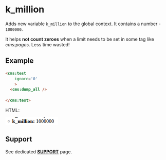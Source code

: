 # k_million

Adds new variable `k_million` to the global context. It contains a number - `1000000`.

It helps **not count zeroes** when a limit needs to be set in some tag like *cms:pages*. Less time wasted!

## Example
```html
<cms:test
    ignore='0'
    >
  <cms:dump_all />

</cms:test>
```
HTML:

![million](img/k_million.png)

## Support

See dedicated [**SUPPORT**](/SUPPORT.md) page.

